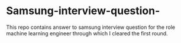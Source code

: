 # Samsung-interview-question-
This repo contains answer to samsung interview question for the role machine learning engineer through which I cleared the first round.
